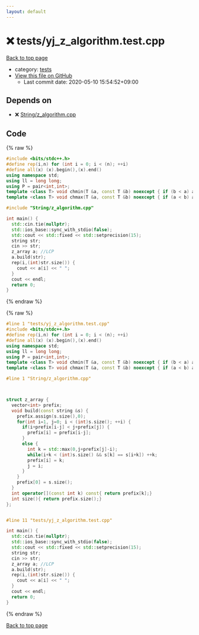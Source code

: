 ```yaml
---
layout: default
---
```


<!-- mathjax config similar to math.stackexchange -->
<script type="text/javascript" async
  src="https://cdnjs.cloudflare.com/ajax/libs/mathjax/2.7.5/MathJax.js?config=TeX-MML-AM_CHTML">
</script>
<script type="text/x-mathjax-config">
  MathJax.Hub.Config({
    TeX: { equationNumbers: { autoNumber: "AMS" }},
    tex2jax: {
      inlineMath: [ ['$','$'] ],
      processEscapes: true
    },
    "HTML-CSS": { matchFontHeight: false },
    displayAlign: "left",
    displayIndent: "2em"
  });
</script>

<script type="text/javascript" src="https://cdnjs.cloudflare.com/ajax/libs/jquery/3.4.1/jquery.min.js"></script>
<script src="https://cdn.jsdelivr.net/npm/jquery-balloon-js@1.1.2/jquery.balloon.min.js" integrity="sha256-ZEYs9VrgAeNuPvs15E39OsyOJaIkXEEt10fzxJ20+2I=" crossorigin="anonymous"></script>
<script type="text/javascript" src="../../assets/js/copy-button.js"></script>
<link rel="stylesheet" href="../../assets/css/copy-button.css" />


# :x: tests/yj_z_algorithm.test.cpp

<a href="../../index.html">Back to top page</a>

* category: <a href="../../index.html#b61a6d542f9036550ba9c401c80f00ef">tests</a>
* <a href="{{ site.github.repository_url }}/blob/master/tests/yj_z_algorithm.test.cpp">View this file on GitHub</a>
    - Last commit date: 2020-05-10 15:54:52+09:00




## Depends on

* :x: <a href="../../library/String/z_algorithm.cpp.html">String/z_algorithm.cpp</a>


## Code

<a id="unbundled"></a>
{% raw %}
```cpp
#include <bits/stdc++.h>
#define rep(i,n) for (int i = 0; i < (n); ++i)
#define all(x) (x).begin(),(x).end()
using namespace std;
using ll = long long;
using P = pair<int,int>;
template <class T> void chmin(T &a, const T &b) noexcept { if (b < a) a = b; }
template <class T> void chmax(T &a, const T &b) noexcept { if (a < b) a = b; }

#include "String/z_algorithm.cpp"

int main() {
  std::cin.tie(nullptr);
  std::ios_base::sync_with_stdio(false);
  std::cout << std::fixed << std::setprecision(15);
  string str;
  cin >> str;
  z_array a; //LCP
  a.build(str);
  rep(i,(int)str.size()) {
    cout << a[i] << " ";
  }
  cout << endl;
  return 0;
}
```
{% endraw %}

<a id="bundled"></a>
{% raw %}
```cpp
#line 1 "tests/yj_z_algorithm.test.cpp"
#include <bits/stdc++.h>
#define rep(i,n) for (int i = 0; i < (n); ++i)
#define all(x) (x).begin(),(x).end()
using namespace std;
using ll = long long;
using P = pair<int,int>;
template <class T> void chmin(T &a, const T &b) noexcept { if (b < a) a = b; }
template <class T> void chmax(T &a, const T &b) noexcept { if (a < b) a = b; }

#line 1 "String/z_algorithm.cpp"



struct z_array {
  vector<int> prefix;
  void build(const string &s) {
    prefix.assign(s.size(),0);
    for(int i=1, j=0; i < (int)s.size(); ++i) {
      if(i+prefix[i-j] < j+prefix[j]) {
        prefix[i] = prefix[i-j];
      }
      else {
        int k = std::max(0,j+prefix[j]-i);
        while(i+k < (int)s.size() && s[k] == s[i+k]) ++k;
        prefix[i] = k;
        j = i;
      }
    }
    prefix[0] = s.size();
  }
  int operator[](const int k) const{ return prefix[k];}
  int size(){ return prefix.size();}
};


#line 11 "tests/yj_z_algorithm.test.cpp"

int main() {
  std::cin.tie(nullptr);
  std::ios_base::sync_with_stdio(false);
  std::cout << std::fixed << std::setprecision(15);
  string str;
  cin >> str;
  z_array a; //LCP
  a.build(str);
  rep(i,(int)str.size()) {
    cout << a[i] << " ";
  }
  cout << endl;
  return 0;
}

```
{% endraw %}

<a href="../../index.html">Back to top page</a>

